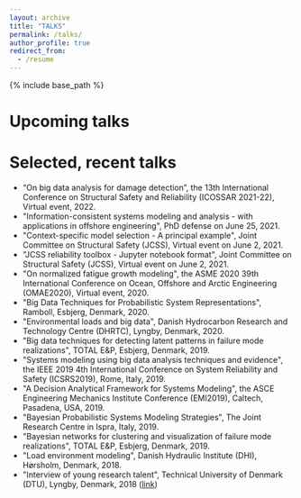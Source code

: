 ```yaml
---
layout: archive
title: "TALKS"
permalink: /talks/
author_profile: true
redirect_from:
  - /resume
---
```


{% include base_path %}

Upcoming talks
====

Selected, recent talks
====

* “On big data analysis for damage detection”, the 13th International Conference on Structural Safety and Reliability (ICOSSAR 2021-22), Virtual event, 2022.
* "Information-consistent systems modeling and analysis - with applications in offshore engineering", PhD defense on June 25, 2021.
* "Context-specific model selection - A principal example", Joint Committee on Structural Safety (JCSS), Virtual event on June 2, 2021.
* "JCSS reliability toolbox - Jupyter notebook format", Joint Committee on Structural Safety (JCSS), Virtual event on June 2, 2021.
* "On normalized fatigue growth modeling", the ASME 2020 39th International Conference on Ocean, Offshore and Arctic Engineering (OMAE2020), Virtual event, 2020.
* "Big Data Techniques for Probabilistic System Representations", Ramboll, Esbjerg, Denmark, 2020.
* "Environmental loads and big data", Danish Hydrocarbon Research and Technology Centre (DHRTC), Lyngby, Denmark, 2020.
* "Big data techniques for detecting latent patterns in failure mode realizations", TOTAL E&P, Esbjerg, Denmark, 2019.
* "Systems modeling using big data analysis techniques and evidence", the IEEE 2019 4th International Conference on System Reliability and Safety (ICSRS2019), Rome, Italy, 2019.
* "A Decision Analytical Framework for Systems Modeling", the ASCE Engineering Mechanics Institute Conference (EMI2019), Caltech, Pasadena, USA, 2019.
* "Bayesian Probabilistic Systems Modeling Strategies", The Joint Research Centre in Ispra, Italy, 2019.
* "Bayesian networks for clustering and visualization of failure mode realizations", TOTAL E&P, Esbjerg, Denmark, 2019.
* "Load environment modeling", Danish Hydraulic Institute (DHI), Hørsholm, Denmark, 2018. 
* "Interview of young research talent", Technical University of Denmark (DTU), Lyngby, Denmark, 2018 ([link](https://www.oilgas.dtu.dk/english/research/work-programmes-and-research/ctr-3/sebastian-toelboell-glavind))
